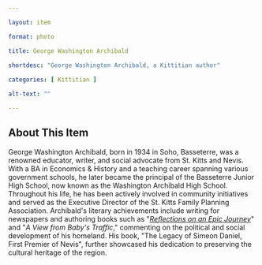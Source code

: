```yaml
--- 

layout: item

format: photo 

title: George Washington Archibald  
 
shortdesc: "George Washington Archibald, a Kittitian author"

categories: [ Kittitian ] 

alt-text: ""

--- 
```


## About This Item 

George Washington Archibald, born in 1934 in Soho, Basseterre, was a renowned educator, writer, and social advocate from St. Kitts and Nevis. With a BA in Economics & History and a teaching career spanning various government schools, he later became the principal of the Basseterre Junior High School, now known as the Washington Archibald High School. Throughout his life, he has been actively involved in community initiatives and served as the Executive Director of the St. Kitts Family Planning Association. Archibald's literary achievements include writing for newspapers and authoring books such as "_[Reflections on an Epic Journey](https://cfbcworks.github.io/Independence40SKN/items/SKN40Book53.html)_" and "_A View from Baby's Traffic_," commenting on the political and social development of his homeland. His book, "The Legacy of Simeon Daniel, First Premier of Nevis", further showcased his dedication to preserving the cultural heritage of the region.
